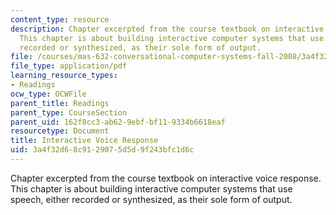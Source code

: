 ```yaml
---
content_type: resource
description: Chapter excerpted from the course textbook on interactive voice response.
  This chapter is about building interactive computer systems that use speech, either
  recorded or synthesized, as their sole form of output.
file: /courses/mas-632-conversational-computer-systems-fall-2008/3a4f32d68c9129075d5d9f243bfc1d6c_schmandt_ch6.pdf
file_type: application/pdf
learning_resource_types:
- Readings
ocw_type: OCWFile
parent_title: Readings
parent_type: CourseSection
parent_uid: 162f8cc3-ab62-9ebf-bf11-9334b6618eaf
resourcetype: Document
title: Interactive Voice Response
uid: 3a4f32d6-8c91-2907-5d5d-9f243bfc1d6c
---
```

Chapter excerpted from the course textbook on interactive voice response. This chapter is about building interactive computer systems that use speech, either recorded or synthesized, as their sole form of output.

